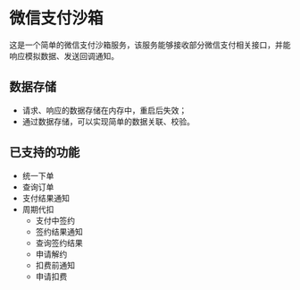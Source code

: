 # 微信支付沙箱

这是一个简单的微信支付沙箱服务，该服务能够接收部分微信支付相关接口，并能响应模拟数据、发送回调通知。

## 数据存储

* 请求、响应的数据存储在内存中，重启后失效；
* 通过数据存储，可以实现简单的数据关联、校验。

## 已支持的功能
* 统一下单
* 查询订单
* 支付结果通知
* 周期代扣
  * 支付中签约
  * 签约结果通知
  * 查询签约结果
  * 申请解约
  * 扣费前通知
  * 申请扣费
